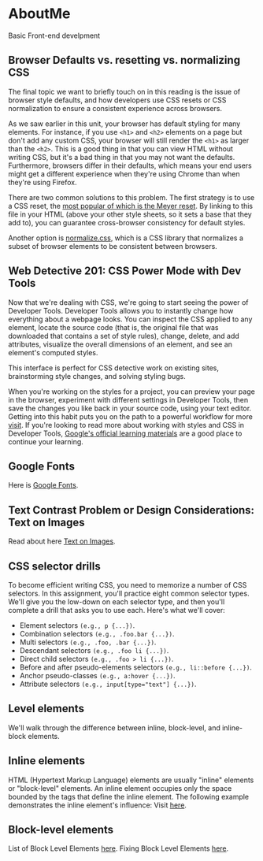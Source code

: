 # AboutMe
Basic Front-end develpment

## Browser Defaults vs. resetting vs. normalizing CSS
The final topic we want to briefly touch on in this reading is the issue of browser style defaults, and how developers use CSS resets or CSS normalization to ensure a consistent experience across browsers.

As we saw earlier in this unit, your browser has default styling for many elements. For instance, if you use ``<h1>`` and ``<h2>`` elements on a page but don't add any custom CSS, your browser will still render the ``<h1>`` as larger than the ``<h2>``. This is a good thing in that you can view HTML without writing CSS, but it's a bad thing in that you may not want the defaults. Furthermore, browsers differ in their defaults, which means your end users might get a different experience when they're using Chrome than when they're using Firefox.

There are two common solutions to this problem. The first strategy is to use a CSS reset, the [most popular of which is the Meyer reset](http://meyerweb.com/eric/tools/css/reset/reset.css). By linking to this file in your HTML (above your other style sheets, so it sets a base that they add to), you can guarantee cross-browser consistency for default styles.

Another option is [normalize.css](https://necolas.github.io/normalize.css/), which is a CSS library that normalizes a subset of browser elements to be consistent between browsers.

## Web Detective 201: CSS Power Mode with Dev Tools
Now that we're dealing with CSS, we're going to start seeing the power of Developer Tools. Developer Tools allows you to instantly change how everything about a webpage looks. You can inspect the CSS applied to any element, locate the source code (that is, the original file that was downloaded that contains a set of style rules), change, delete, and add attributes, visualize the overall dimensions of an element, and see an element's computed styles.

This interface is perfect for CSS detective work on existing sites, brainstorming style changes, and solving styling bugs.

When you're working on the styles for a project, you can preview your page in the browser, experiment with different settings in Developer Tools, then save the changes you like back in your source code, using your text editor. Getting into this habit puts you on the path to a powerful workflow for more [visit](https://courses.thinkful.com/gh-studentv2/assignment/1.3.2).
If you're looking to read more about working with styles and CSS in Developer Tools, [Google's official learning materials](https://developers.google.com/web/tools/chrome-devtools/iterate/inspect-styles/?hl=en) are a good place to continue your learning.

## Google Fonts
Here is [Google Fonts](https://fonts.google.com).

## Text Contrast Problem or Design Considerations: Text on Images

Read about here [Text on Images](https://css-tricks.com/design-considerations-text-images/).

## CSS selector drills
To become efficient writing CSS, you need to memorize a number of CSS selectors. In this assignment, you'll practice eight common selector types. We'll give you the low-down on each selector type, and then you'll complete a drill that asks you to use each.
Here's what we'll cover:

* Element selectors ``(e.g., p {...})``.
* Combination selectors ``(e.g., .foo.bar {...})``.
* Multi selectors ``(e.g., .foo, .bar {...})``.
* Descendant selectors ``(e.g., .foo li {...})``.
* Direct child selectors ``(e.g., .foo > li {...})``.
* Before and after pseudo-elements selectors ``(e.g., li::before {...})``.
* Anchor pseudo-classes ``(e.g., a:hover {...})``.
* Attribute selectors ``(e.g., input[type="text"] {...})``.

## Level elements
We'll walk through the difference between inline, block-level, and inline-block elements.

## Inline elements
HTML (Hypertext Markup Language) elements are usually "inline" elements or "block-level" elements. An inline element occupies only the space bounded by the tags that define the inline element. The following example demonstrates the inline element's influence:
Visit [here](https://developer.mozilla.org/en-US/docs/Web/HTML/Inline_elements).

## Block-level elements
List of Block Level Elements [here](https://developer.mozilla.org/en-US/docs/Web/HTML/Block-level_elements#Elements).
Fixing Block Level Elements [here](https://css-tricks.com/fighting-the-space-between-inline-block-elements/).
